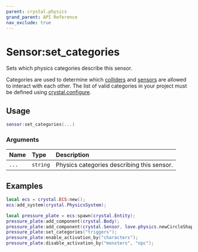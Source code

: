 ```yaml
---
parent: crystal.physics
grand_parent: API Reference
nav_exclude: true
---
```


# Sensor:set_categories

Sets which physics categories describe this sensor.

Categories are used to determine which [colliders](collider) and [sensors](sensor) are allowed to interact with each other. The list of valid categories in your project must be defined using [crystal.configure](/crystal/api/configure).

## Usage

```lua
sensor:set_categories(...)
```

### Arguments

| Name  | Type     | Description                                |
| :---- | :------- | :----------------------------------------- |
| `...` | `string` | Physics categories describing this sensor. |

## Examples

```lua
local ecs = crystal.ECS:new();
ecs:add_system(crystal.PhysicsSystem);

local pressure_plate = ecs:spawn(crystal.Entity);
pressure_plate:add_component(crystal.Body);
pressure_plate:add_component(crystal.Sensor, love.physics.newCircleShape(4));
pressure_plate:set_categories("triggers");
pressure_plate:enable_activation_by("characters");
pressure_plate:disable_activation_by("monsters", "npc");
```
